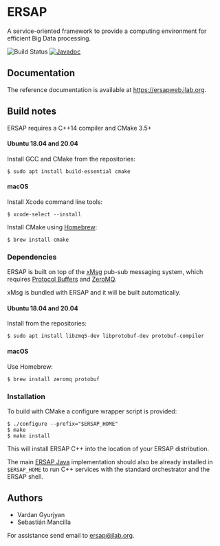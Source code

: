 # ERSAP

A service-oriented framework to provide a computing environment for efficient
Big Data processing.

![Build Status](https://github.com/JeffersonLab/ersap-cpp/workflows/Ersap%20CI/badge.svg)
[![Javadoc](https://img.shields.io/badge/doxygen-master-blue.svg?style=flat)](https://ersapweb.jlab.org/ersap/api/cpp/)


## Documentation

The reference documentation is available at <https://ersapweb.jlab.org>.


## Build notes

ERSAP requires a C++14 compiler and CMake 3.5+

#### Ubuntu 18.04 and 20.04

Install GCC and CMake from the repositories:

    $ sudo apt install build-essential cmake

#### macOS

Install Xcode command line tools:

    $ xcode-select --install

Install CMake using [Homebrew](https://brew.sh/):

    $ brew install cmake

### Dependencies

ERSAP is built on top of the [xMsg](https://github.com/JeffersonLab/xmsg-cpp)
pub-sub messaging system, which requires
[Protocol Buffers](https://developers.google.com/protocol-buffers/docs/downloads)
and [ZeroMQ](http://zeromq.org/intro:get-the-software).

xMsg is bundled with ERSAP and it will be built automatically.

#### Ubuntu 18.04 and 20.04

Install from the repositories:

    $ sudo apt install libzmq5-dev libprotobuf-dev protobuf-compiler

#### macOS

Use Homebrew:

    $ brew install zeromq protobuf

### Installation

To build with CMake a configure wrapper script is provided:

    $ ./configure --prefix="$ERSAP_HOME"
    $ make
    $ make install

This will install ERSAP C++ into the location of your ERSAP distribution.

The main [ERSAP Java](https://github.com/JeffersonLab/ersap-java) implementation
should also be already installed in `$ERSAP_HOME`
to run C++ services with the standard orchestrator and the ERSAP shell.


## Authors

* Vardan Gyurjyan
* Sebastián Mancilla

For assistance send email to [ersap@jlab.org](mailto:ersap@jlab.org).
